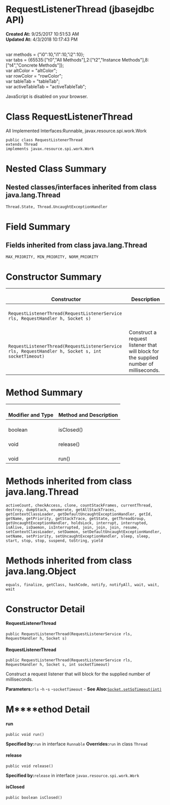 # RequestListenerThread (jbasejdbc API)

**Created At:** 9/25/2017 10:51:53 AM  
**Updated At:** 4/3/2018 10:17:43 PM  

<!--<br>    try {<br>        if (location.href.indexOf('is-external=true') == -1) {<br>            parent.document.title="RequestListenerThread (jbasejdbc   API)";<br>        }<br>    }<br>    catch(err) {<br>    }<br>//--><br>var methods = {"i0":10,"i1":10,"i2":10};<br>var tabs = {65535:["t0","All Methods"],2:["t2","Instance Methods"],8:["t4","Concrete Methods"]};<br>var altColor = "altColor";<br>var rowColor = "rowColor";<br>var tableTab = "tableTab";<br>var activeTableTab = "activeTableTab";
JavaScript is disabled on your browser.



# Class RequestListenerThread

All Implemented Interfaces:Runnable, javax.resource.spi.work.Work
```
public class RequestListenerThread
extends Thread
implements javax.resource.spi.work.Work
```





# 

# Nested Class Summary



## 

## Nested classes/interfaces inherited from class java.lang.Thread
`Thread.State, Thread.UncaughtExceptionHandler`








# 

# 


# Field Summary



## 

## Fields inherited from class java.lang.Thread
`MAX_PRIORITY, MIN_PRIORITY, NORM_PRIORITY`






# 

# 


# Constructor Summary


| <br>Constructor<br> | <br>Description<br> |
| --- | --- |
| <br>`RequestListenerThread(RequestListenerService rls, RequestHandler h, Socket s)`<br> | <br><br> |
| <br>`RequestListenerThread(RequestListenerService rls, RequestHandler h, Socket s, int socketTimeout)`<br> | <br>Construct a request listener that will block for the supplied number of milliseconds.<br> |






### 


# Method Summary


| <br>Modifier and Type<br> | <br>Method and Description<br> |
| --- | --- |
| <br>boolean<br> | <br>isClosed()<br> |
| <br>void<br> | <br>release()<br> |
| <br>void<br> | <br>run()<br> |




# 

# 


# Methods inherited from class java.lang.Thread
`activeCount, checkAccess, clone, countStackFrames, currentThread, destroy, dumpStack, enumerate, getAllStackTraces, getContextClassLoader, getDefaultUncaughtExceptionHandler, getId, getName, getPriority, getStackTrace, getState, getThreadGroup, getUncaughtExceptionHandler, holdsLock, interrupt, interrupted, isAlive, isDaemon, isInterrupted, join, join, join, resume, setContextClassLoader, setDaemon, setDefaultUncaughtExceptionHandler, setName, setPriority, setUncaughtExceptionHandler, sleep, sleep, start, stop, stop, suspend, toString, yield`







# 

# Methods inherited from class java.lang.Object
`equals, finalize, getClass, hashCode, notify, notifyAll, wait, wait, wait`

# 

# 


# Constructor Detail



#### **RequestListenerThread**

```
public RequestListenerThread(RequestListenerService rls, RequestHandler h, Socket s)
```







#### 


#### 


#### **RequestListenerThread**

```
public RequestListenerThread(RequestListenerService rls, RequestHandler h, Socket s, int socketTimeout)
```

Construct a request listener that will block for the supplied number of milliseconds.

**Parameters:**`rls` -`h` -`s` -`socketTimeout` -
**See Also:**[`Socket.setSoTimeout(int)`](http://java.sun.com/j2se/1.5.0/docs/api/java/net/Socket.html?is-external=true#setSoTimeout-int- "class or interface in java.net")










# **M****ethod Detail**



#### **run**

```
public void run()
```

**Specified by:**`run` in interface `Runnable`
**Overrides:**`run` in class `Thread`






#### 


#### 


#### **release**

```
public void release()
```

**Specified by:**`release` in interface `javax.resource.spi.work.Work`




#### 


#### 


#### **isClosed**

```
public boolean isClosed()
```


